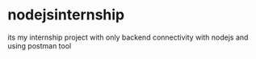 # nodejsinternship
its my internship project with only backend connectivity with nodejs and using postman tool
